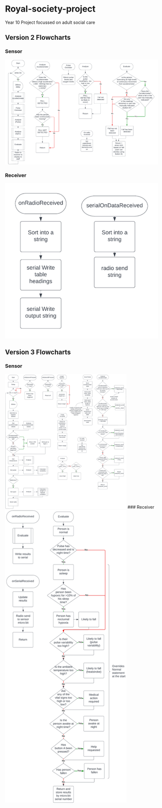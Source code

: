 # Royal-society-project
Year 10 Project focussed on adult social care
## Version 2 Flowcharts
### Sensor
![Version2 Sensor Flowchart](Version2_Sensor_Flow.png)
### Receiver
![Version2 Receiver Flowchart](Version2_Receiver_Flow.png)

## Version 3 Flowcharts
### Sensor
<img src="Version3_Sensor_Flow.png" width="400"/>
### Receiver
<img src="Version3_Receiver_Flow.png" width="400"/>
